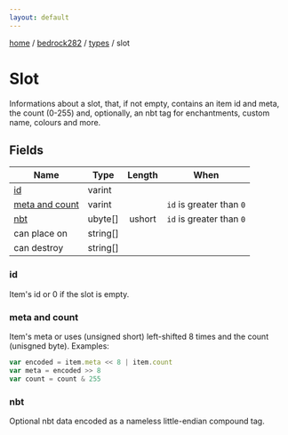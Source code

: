 ```yaml
---
layout: default
---
```


[home](/)  /  [bedrock282](/protocol/bedrock282)  /  [types](/protocol/bedrock282/types)  /  slot

# Slot

Informations about a slot, that, if not empty, contains an item id and meta, the count (0-255) and, optionally, an nbt tag for enchantments, custom name, colours and more.

## Fields

Name | Type | Length | When
---|---|:---:|:---:
[id](#id) | varint | [](/protocol/bedrock282/types/) | 
[meta and count](#meta-and-count) | varint | [](/protocol/bedrock282/types/) | <code>id</code> is greater than <code>0</code>
[nbt](#nbt) | ubyte[] | ushort | <code>id</code> is greater than <code>0</code>
can place on | string[] | [](/protocol/bedrock282/types/) | 
can destroy | string[] | [](/protocol/bedrock282/types/) | 

### id

Item's id or 0 if the slot is empty.

### meta and count

Item's meta or uses (unsigned short) left-shifted 8 times and the count (unisgned byte).
Examples:
```javascript
var encoded = item.meta << 8 | item.count
var meta = encoded >> 8
var count = count & 255
```

### nbt

Optional nbt data encoded as a nameless little-endian compound tag.

